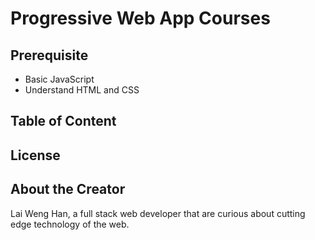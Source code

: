 # Progressive Web App Courses

## Prerequisite
- Basic JavaScript
- Understand HTML and CSS

## Table of Content

## License

## About the Creator
Lai Weng Han, a full stack web developer that are curious about cutting edge technology of the web.